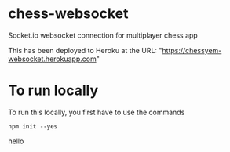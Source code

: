 # chess-websocket
Socket.io websocket connection for multiplayer chess app

This has been deployed to Heroku at the URL: "https://chessyem-websocket.herokuapp.com"

# To run locally
To run this locally, you first have to use the commands
```
npm init --yes
```
hello
